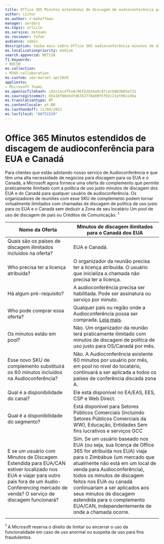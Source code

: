 ```yaml
---
title: Office 365 Minutos estendidos de discagem de audioconferência para EUA e Canadá
author: cichur
ms.author: v-mahoffman
manager: serdars
ms.topic: article
ms.service: msteams
ms.reviewer: fafan
audience: admin
description: Saiba mais sobre Office 365 audioconferência minutos de discagem estendida para OS E.C. e Canadá.
ms.localizationpriority: medium
search.appverid: MET150
f1.keywords:
- NOCSH
ms.collection:
- M365-collaboration
ms.custom: seo-marvel-apr2020
appliesto:
- Microsoft Teams
ms.openlocfilehash: cd2c1ec4f5a4c96f62b54a9c97cecb003b05e731
ms.sourcegitcommit: 65a10f80e5dfd67b2778e09f5f92c21ef09ce36a
ms.translationtype: MT
ms.contentlocale: pt-BR
ms.lasthandoff: 11/04/2021
ms.locfileid: "60751520"
---
```

# <a name="office-365-audio-conferencing-extended-dial-out-minutes-to-us-and-canada"></a>Office 365 Minutos estendidos de discagem de audioconferência para EUA e Canadá

Para clientes que estão adotando nosso serviço de Audioconferência e que têm uma alta necessidade de negócios para discagem para os EUA e o Canadá, a Microsoft agora fornece uma oferta de complemento que permite praticamente ilimitado com a política de uso justo minutos de discagem dos EUA e do Canadá para qualquer usuário de audioconferência. Os organizadores de reuniões com esse SKU de complemento podem tornar virtualmente ilimitados com chamadas de discagem de política de uso justo para os EUA e o Canadá sem deduzir a Zona de seu locatário Um pool de uso de discagem de país ou Créditos de Comunicação. <sup>1</sup>

|Nome da Oferta | Minutos de discagem ilimitados para o Canadá dos EUA |
|-----|------|
| Quais são os países de discagem ilimitados incluídos na oferta?| EUA e Canadá.|
| Who precisa ter a licença atribuída? | O organizador da reunião precisa ter a licença atribuída. O usuário que inicializa a chamada não precisa ter a licença. |
| Há algum pré-requisito? | A audioconferência precisa ser habilitada. Pode ser assinatura ou serviço por minuto.|
| Who pode comprar essa oferta? | Qualquer país ou região onde a Audioconferência possa ser comprada. [Leia mais](country-and-region-availability-for-audio-conferencing-and-calling-plans/country-and-region-availability-for-audio-conferencing-and-calling-plans.md).|
| Os minutos estão em pool?  |Não. Um organizador da reunião terá praticamente ilimitado com minutos de discagem de política de uso justo para OS/Canadá por mês. |
| Esse novo SKU de complemento substituirá os 60 minutos incluídos na Audioconferência? | Não. A Audioconferência existente 60 minutos por usuário por mês, em pool no nível do locatário, continuará a ser aplicada a todos os países de conferência discada zona A.|
| Qual é a disponibilidade do canal?  | Ele está disponível no EA/EAS, EES, CSP e Web Direct.  |
| Qual é a disponibilidade do segmento? | Está disponível para Setores Públicos Comerciais (incluindo Setores Públicos Comerciais da WW), Educação, Entidades Sem fins lucrativos e serviços GCC |
| E se um usuário com Minutos de Discagem Estendida para EUA/CAN estiver localizado nos EUA e viajar para outro país fora de um Audio-Conferencing mercado de venda? O serviço de discagem funcionará? | Sim. Se um usuário baseado nos EUA (ou seja, sua licença de Office 365 for atribuída nos EUA) viaja para o Zimbábue (um mercado que atualmente não está em um local de venda para Audioconferência), todos os minutos de discagem feitos nos EUA ou canadá continuariam a ser aplicados aos seus minutos de discagem estendida para o complemento EUA/CAN, independentemente de onde a chamada ocorre. |
|||

<sup>1</sup> A Microsoft reserva o direito de limitar ou encerrar o uso da funcionalidade em caso de uso anormal ou suspeita de uso para fins fraudulentos.
